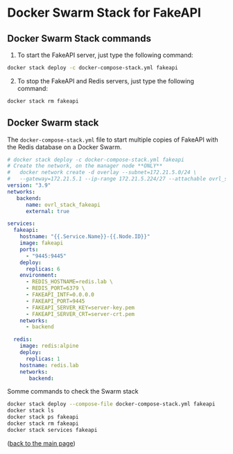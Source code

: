 # Docker Swarm Stack for FakeAPI

## Docker Swarm Stack commands

1. To start the FakeAPI server, just type the following command:

```sh
docker stack deploy -c docker-compose-stack.yml fakeapi
```
2. To stop the FakeAPI and Redis servers, just type the following command:

```sh
docker stack rm fakeapi
```

## Docker Swarm stack
The `docker-compose-stack.yml` file to start multiple copies of FakeAPI with the Redis database on a Docker Swarm.

```yaml
# docker stack deploy -c docker-compose-stack.yml fakeapi
# Create the network, on the manager node **ONLY**
#   docker network create -d overlay --subnet=172.21.5.0/24 \
#   --gateway=172.21.5.1 --ip-range 172.21.5.224/27 --attachable ovrl_stack_fakeapi
version: "3.9"
networks:
   backend:
      name: ovrl_stack_fakeapi
      external: true

services:
  fakeapi:
    hostname: "{{.Service.Name}}-{{.Node.ID}}"
    image: fakeapi
    ports:
      - "9445:9445"
    deploy:
      replicas: 6
    environment:
      - REDIS_HOSTNAME=redis.lab \
      - REDIS_PORT=6379 \
      - FAKEAPI_INTF=0.0.0.0
      - FAKEAPI_PORT=9445
      - FAKEAPI_SERVER_KEY=server-key.pem
      - FAKEAPI_SERVER_CRT=server-crt.pem
    networks:
      - backend

  redis:
    image: redis:alpine
    deploy:
      replicas: 1
    hostname: redis.lab
    networks:
       backend:
```

Somme commands to check the Swarm stack

```sh
docker stack deploy --compose-file docker-compose-stack.yml fakeapi
docker stack ls
docker stack ps fakeapi
docker stack rm fakeapi
docker stack services fakeapi
```

<p align="left">(<a href="README.md">back to the main page</a>)</p>
